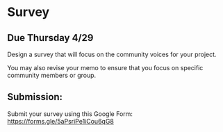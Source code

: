 # Survey
## Due Thursday 4/29

Design a survey that will focus on the community voices for your project.

You may also revise your memo to ensure that you focus on specific community members or group.

## Submission:
Submit your survey using this Google Form:
https://forms.gle/5aPsriPe1iCou6qG8
